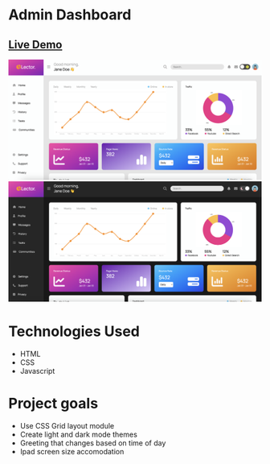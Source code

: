 # Admin Dashboard 

## [Live Demo](https://erinsophie.github.io/admin-dashboard/)

![Admin Dashboard](images/lightmode.png)
![Admin Dashboard](images/darkmode.png)

# Technologies Used 

- HTML
- CSS
- Javascript

# Project goals

- Use CSS Grid layout module
- Create light and dark mode themes
- Greeting that changes based on time of day 
- Ipad screen size accomodation 

